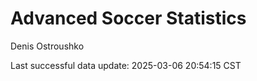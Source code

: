 # Advanced Soccer Statistics
Denis Ostroushko

<!-- gfm -->

Last successful data update: 2025-03-06 20:54:15 CST
